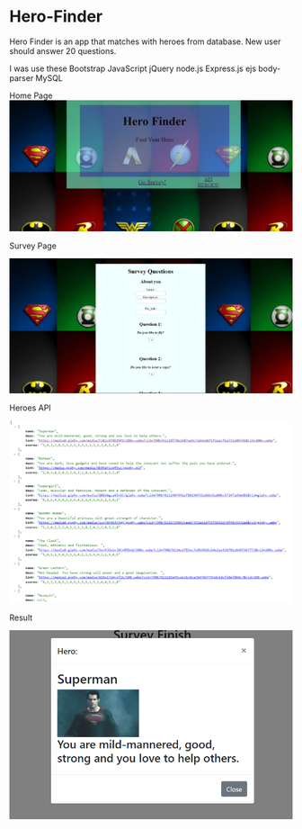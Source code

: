 # Hero-Finder
Hero Finder is an app that matches with heroes from database. New user should answer 20 questions.

I was use these
Bootstrap
JavaScript
jQuery
node.js
Express.js
ejs
body-parser
MySQL


Home Page
![alt text](https://github.com/HUSEYINTASCI/Hero-Finder/blob/master/public/1.PNG)

Survey Page

![alt text](https://github.com/HUSEYINTASCI/Hero-Finder/blob/master/public/2.PNG)

Heroes API

![alt text](https://github.com/HUSEYINTASCI/Hero-Finder/blob/master/public/3.png)

Result

![alt text](https://github.com/HUSEYINTASCI/Hero-Finder/blob/master/public/result.PNG)

